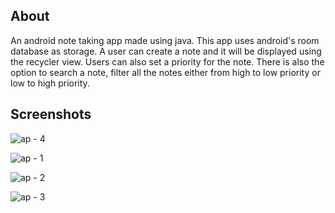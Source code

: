 
## About

An android note taking app made using java. This app uses android's room database as storage. A user can create a note and it will be displayed using the recycler view. Users can also set a priority for the note. There is also the option to search a note, filter all the notes either from high to low priority or low to high priority.

## Screenshots

![ap - 4](https://user-images.githubusercontent.com/62784600/137138391-ad64b1ed-a0d2-4380-ac22-0436a685c5fc.png)

![ap - 1](https://user-images.githubusercontent.com/62784600/137138362-d19e15ba-b770-4b7d-8b17-6707a42a9547.png)

![ap - 2](https://user-images.githubusercontent.com/62784600/137138371-308c7db0-88a4-4088-a01c-e30049e8cca0.png)

![ap - 3](https://user-images.githubusercontent.com/62784600/137138377-88f4df18-9b7e-4e46-9499-c22a95224eaf.png)



